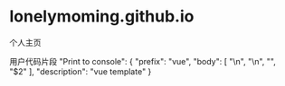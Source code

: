 # lonelymoming.github.io
个人主页

用户代码片段
"Print to console": {
		"prefix": "vue",
		"body": [
				"<template>",
				"  <div>\n",
				"  </div>",
				"</template>\n",
				"<script>",
				"export default {",
				"  data () {",
				"    return {\n",
				"      }",
				"    },",
				"  created () {\n",
				"    },",
				"  methods: {\n",
				"    },",
				"  components: {\n",
				"    }",
				"}",
				"</script>\n",
				"<style lang='stylus' scoped>\n",
				" ",
				"</style>",
				"$2"
		],
		"description": "vue template"
}
